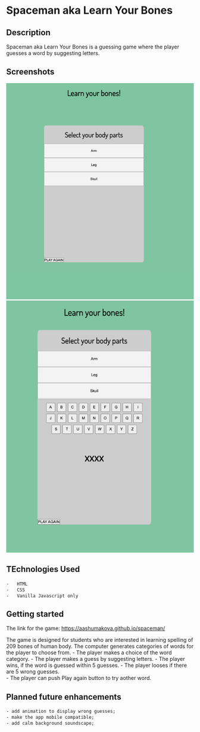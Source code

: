 # Spaceman aka Learn Your Bones
## Description
Spaceman aka Learn Your Bones is a guessing game where the player guesses a word by suggesting letters.

## Screenshots
![Start of the game](start.png)
![Player chose the word to guess](word-chosen.png)

## TEchnologies Used
    -   HTML
    -   CSS
    -   Vanilla Javascript only

## Getting started
The link for the game:
https://aashumakova.github.io/spaceman/

The game is designed for students who are interested in learning spelling of 209 bones of human body. The computer generates categories of words for the player to choose from.
    - The player makes a choice of the word category.
    - The player makes a guess by suggesting letters.
    - The player wins, if the word is guessed within 5 guesses. 
    - The player looses if there are 5 wrong guesses.  
    - The player can push Play again button to try aother word. 

## Planned future enhancements
    - add animation to display wrong guesses;
    - make the app mobile compatible;
    - add calm background soundscape;

